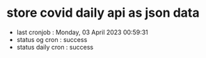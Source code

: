 # store covid daily api as json data

- last cronjob : Monday, 03 April 2023 00:59:31
- status og cron : success
- status daily cron : success
      
      